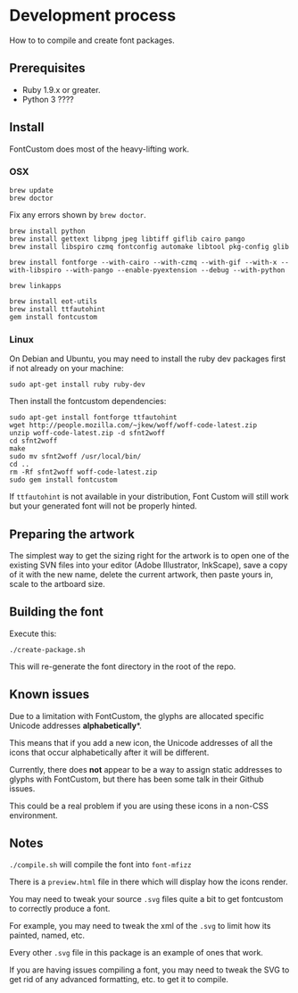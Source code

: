 # Development process

How to to compile and create font packages.

## Prerequisites

* Ruby 1.9.x or greater.
* Python 3 ????

## Install

FontCustom does most of the heavy-lifting work.

### OSX

    brew update
    brew doctor

Fix any errors shown by `brew doctor`.

    brew install python
    brew install gettext libpng jpeg libtiff giflib cairo pango
    brew install libspiro czmq fontconfig automake libtool pkg-config glib

    brew install fontforge --with-cairo --with-czmq --with-gif --with-x --with-libspiro --with-pango --enable-pyextension --debug --with-python

    brew linkapps

    brew install eot-utils
    brew install ttfautohint
    gem install fontcustom

### Linux

On Debian and Ubuntu, you may need to install the ruby dev packages first
if not already on your machine:

    sudo apt-get install ruby ruby-dev

Then install the fontcustom dependencies:

    sudo apt-get install fontforge ttfautohint
    wget http://people.mozilla.com/~jkew/woff/woff-code-latest.zip
    unzip woff-code-latest.zip -d sfnt2woff
    cd sfnt2woff
    make
    sudo mv sfnt2woff /usr/local/bin/
    cd ..
    rm -Rf sfnt2woff woff-code-latest.zip
    sudo gem install fontcustom

If `ttfautohint` is not available in your distribution,
Font Custom will still work but your generated font will
not be properly hinted.

## Preparing the artwork

The simplest way to get the sizing right for the artwork is to open one of the
existing SVN files into your editor (Adobe Illustrator, InkScape), save a
copy of it with the new name, delete the current artwork, then paste yours in,
scale to the artboard size.

## Building the font

Execute this:

    ./create-package.sh

This will re-generate the font directory in the root of the repo.

## Known issues

Due to a limitation with FontCustom, the glyphs are allocated specific Unicode
addresses **alphabetically***.

This means that if you add a new icon, the Unicode addresses
of all the icons that occur alphabetically after it will be different.

Currently, there does **not** appear to be a way to assign static addresses
to glyphs with FontCustom, but there has been some talk in their
Github issues.

This could be a real problem if you are using these icons in a non-CSS
environment.

## Notes

`./compile.sh` will compile the font into `font-mfizz`

There is a `preview.html` file in there which will display how the icons render.

You may need to tweak your source `.svg` files quite a bit to get fontcustom to correctly produce a font.

For example, you may need to tweak the xml of the `.svg` to limit how its painted, named, etc.

Every other `.svg` file in this package is an example of ones that work.

If you are having issues compiling a font, you may need to tweak the
SVG to get rid of any advanced formatting, etc. to get it to compile.
